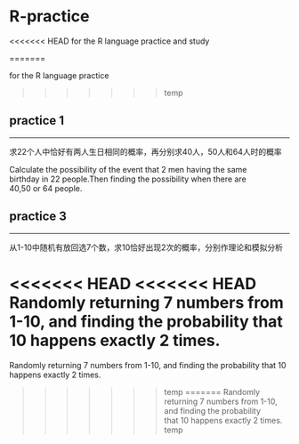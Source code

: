 # R-practice
<<<<<<< HEAD
for the R language practice and study

=======

for the R language practice
>>>>>>> temp


## practice 1 ##
----------------
求22个人中恰好有两人生日相同的概率，再分别求40人，50人和64人时的概率

Calculate the possibility of the event that 2 men having the same<br>
birthday in 22 people.Then finding the possibility when there are <br>
40,50 or 64 people.


## practice 3 ##
----------------
从1-10中随机有放回选7个数，求10恰好出现2次的概率，分别作理论和模拟分析

<<<<<<< HEAD
<<<<<<< HEAD
Randomly returning 7 numbers from 1-10, and finding the probability that 10 happens exactly 2 times.
=======
Randomly returning 7 numbers from 1-10, and finding the probability that 10 happens exactly 2 times.
>>>>>>> temp
=======
Randomly returning 7 numbers from 1-10, and finding the probability<br> 
that 10 happens exactly 2 times.
>>>>>>> temp
